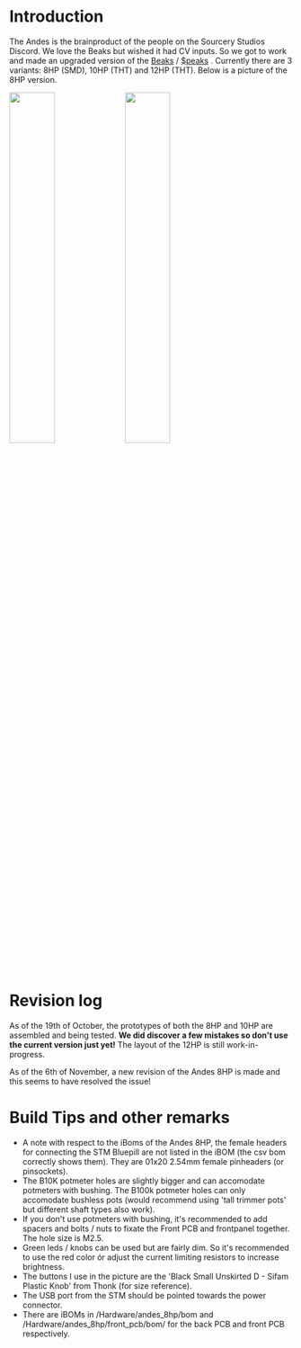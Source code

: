 # Introduction
The Andes is the brainproduct of the people on the Sourcery Studios Discord. We love the Beaks but wished it had CV inputs. 
So we got to work and made an upgraded version of the [Beaks](https://github.com/SourceryOne/Beaks) / [$peaks](https://github.com/matias-levy/peaks) . Currently there are 3 variants: 8HP (SMD), 10HP (THT) and 12HP (THT). Below is a picture of the 8HP version.

<img src ="https://github.com/user-attachments/assets/674d43fb-ff0f-4d68-81c7-24f099ce9fd2" width="40%">
<img src ="https://github.com/user-attachments/assets/483541f6-250e-47a6-bef5-1da767e67116" width="40%">

# Revision log
As of the 19th of October, the prototypes of both the 8HP and 10HP are assembled and being tested. **We did discover a few mistakes so don't use the current version just yet!**
The layout of the 12HP is still work-in-progress. 


As of the 6th of November, a new revision of the Andes 8HP is made and this seems to have resolved the issue!

# Build Tips and other remarks
- A note with respect to the iBoms of the Andes 8HP, the female headers for connecting the STM Bluepill are not listed in the iBOM (the csv bom correctly shows them). They are 01x20 2.54mm female pinheaders (or pinsockets).
- The B10K potmeter holes are slightly bigger and can accomodate potmeters with bushing. The B100k potmeter holes can only accomodate bushless pots (would recommend using 'tall trimmer pots' but different shaft types also work).
- If you don't use potmeters with bushing, it's recommended to add spacers and bolts / nuts to fixate the Front PCB and frontpanel together. The hole size is M2.5.
- Green leds / knobs can be used but are fairly dim. So it's recommended to use the red color ór adjust the current limiting resistors to increase brightness.
- The buttons I use in the picture are the 'Black Small Unskirted D - Sifam Plastic Knob' from Thonk (for size reference).
- The USB port from the STM should be pointed towards the power connector.
- There are iBOMs in /Hardware/andes_8hp/bom and /Hardware/andes_8hp/front_pcb/bom/ for the back PCB and front PCB respectively.
